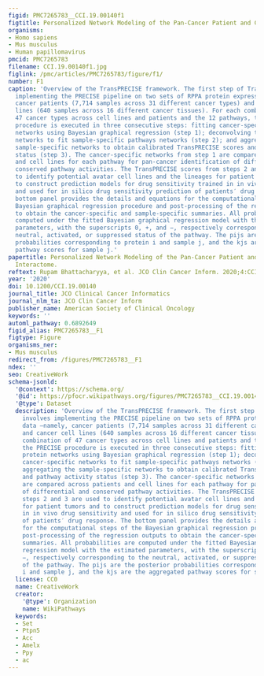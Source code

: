 ```yaml
---
figid: PMC7265783__CCI.19.00140f1
figtitle: Personalized Network Modeling of the Pan-Cancer Patient and Cell Line Interactome
organisms:
- Homo sapiens
- Mus musculus
- Human papillomavirus
pmcid: PMC7265783
filename: CCI.19.00140f1.jpg
figlink: /pmc/articles/PMC7265783/figure/f1/
number: F1
caption: 'Overview of the TransPRECISE framework. The first step of TransPRECISE involves
  implementing the PRECISE pipeline on two sets of RPPA protein expression data –namely,
  cancer patients (7,714 samples across 31 different cancer types) and cancer cell
  lines (640 samples across 16 different cancer tissues). For each combination of
  47 cancer types across cell lines and patients and the 12 pathways, the PRECISE
  procedure is executed in three consecutive steps: fitting cancer-specific protein
  networks using Bayesian graphical regression (step 1); deconvolving these cancer-specific
  networks to fit sample-specific pathways networks (step 2); and aggregating the
  sample-specific networks to obtain calibrated TransPRECISE scores and pathway activity
  status (step 3). The cancer-specific networks from step 1 are compared across patients
  and cell lines for each pathway for pan-cancer identification of differential and
  conserved pathway activities. The TransPRECISE scores from steps 2 and 3 are used
  to identify potential avatar cell lines and the lineages for patient tumors and
  to construct prediction models for drug sensitivity trained in in vivo drug sensitivity
  and used for in silico drug sensitivity prediction of patients′ drug response. The
  bottom panel provides the details and equations for the computational steps of the
  Bayesian graphical regression procedure and post-processing of the regression outputs
  to obtain the cancer-specific and sample-specific summaries. All probabilities are
  computed under the fitted Bayesian graphical regression model with the estimated
  parameters, with the superscripts 0, +, and −, respectively corresponding to the
  neutral, activated, or suppressed status of the pathway. The pijs are the posterior
  probabilities corresponding to protein i and sample j, and the kjs are the aggregated
  pathway scores for sample j.'
papertitle: Personalized Network Modeling of the Pan-Cancer Patient and Cell Line
  Interactome.
reftext: Rupam Bhattacharyya, et al. JCO Clin Cancer Inform. 2020;4:CCI.19.00140.
year: '2020'
doi: 10.1200/CCI.19.00140
journal_title: JCO Clinical Cancer Informatics
journal_nlm_ta: JCO Clin Cancer Inform
publisher_name: American Society of Clinical Oncology
keywords: ''
automl_pathway: 0.6892649
figid_alias: PMC7265783__F1
figtype: Figure
organisms_ner:
- Mus musculus
redirect_from: /figures/PMC7265783__F1
ndex: ''
seo: CreativeWork
schema-jsonld:
  '@context': https://schema.org/
  '@id': https://pfocr.wikipathways.org/figures/PMC7265783__CCI.19.00140f1.html
  '@type': Dataset
  description: 'Overview of the TransPRECISE framework. The first step of TransPRECISE
    involves implementing the PRECISE pipeline on two sets of RPPA protein expression
    data –namely, cancer patients (7,714 samples across 31 different cancer types)
    and cancer cell lines (640 samples across 16 different cancer tissues). For each
    combination of 47 cancer types across cell lines and patients and the 12 pathways,
    the PRECISE procedure is executed in three consecutive steps: fitting cancer-specific
    protein networks using Bayesian graphical regression (step 1); deconvolving these
    cancer-specific networks to fit sample-specific pathways networks (step 2); and
    aggregating the sample-specific networks to obtain calibrated TransPRECISE scores
    and pathway activity status (step 3). The cancer-specific networks from step 1
    are compared across patients and cell lines for each pathway for pan-cancer identification
    of differential and conserved pathway activities. The TransPRECISE scores from
    steps 2 and 3 are used to identify potential avatar cell lines and the lineages
    for patient tumors and to construct prediction models for drug sensitivity trained
    in in vivo drug sensitivity and used for in silico drug sensitivity prediction
    of patients′ drug response. The bottom panel provides the details and equations
    for the computational steps of the Bayesian graphical regression procedure and
    post-processing of the regression outputs to obtain the cancer-specific and sample-specific
    summaries. All probabilities are computed under the fitted Bayesian graphical
    regression model with the estimated parameters, with the superscripts 0, +, and
    −, respectively corresponding to the neutral, activated, or suppressed status
    of the pathway. The pijs are the posterior probabilities corresponding to protein
    i and sample j, and the kjs are the aggregated pathway scores for sample j.'
  license: CC0
  name: CreativeWork
  creator:
    '@type': Organization
    name: WikiPathways
  keywords:
  - Set
  - Ptpn5
  - Acc
  - Amelx
  - Ppy
  - ac
---
```

